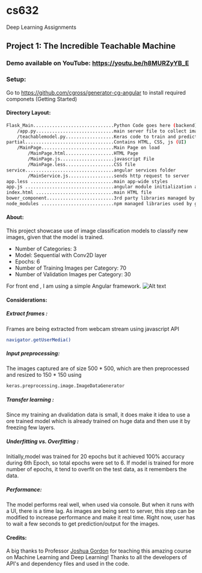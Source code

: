 # cs632
Deep Learning Assignments

## Project 1: The Incredible Teachable Machine

### Demo available on YouTube: https://youtu.be/h8MURZyYB_E

### Setup: 
Go to https://github.com/cgross/generator-cg-angular to install required componets (Getting Started)

#### Directory Layout:
```sh
Flask_Main..............................Python Code goes here (backend)
    /app.py.............................main server file to collect images and send/receive http requests
    /teachablemodel.py..................Keras code to train and predict
partial.................................Contains HTML, CSS, js (UI)
    /MainPage...........................Main Page on load
        /MainPage.html..................HTML Page
        /MainPage.js....................javascript File
        /MainPage.less..................CSS file
service.................................angular services folder
        /MainService.js.................sends http request to server
app.less ...............................main app-wide styles
app.js .................................angular module initialization and route setup
index.html .............................main HTML file
bower_component.........................3rd party libraries managed by bower
node_modules ...........................npm managed libraries used by grunt
```
#### About:
This project showcase use of image classification models to classify new images, given that the model is trained.
* Number of Categories: 3
* Model: Sequential with Conv2D layer
* Epochs: 6
* Number of Training Images per Category: 70
* Number of Validation Images per Category: 30

For front end , I am using a simple Angular framework. 
![Alt text](cs632_Final_Project_TeachableMachine/sh.PNG?raw=true "Title")


#### Considerations:

 ##### Extract frames : 
 Frames are being extracted from webcam stream using javascript API 
 

```sh
navigator.getUserMedia()
```

 ##### Input preprocessing: 
 The images captured are of size 500 * 500, which are then preprocessed and resized to 150 * 150 using 
 
```sh
keras.preprocessing.image.ImageDataGenerator
```

 ##### Transfer learning :
 Since my training an dvalidation data is small, it does make it idea to use a ore trained model which is already trained on huge data and then use it by freezing few layers.
 
 ##### Underfitting vs. Overfitting :
 Initially,model was trained for 20 epochs but it achieved 100% accuracy during 6th Epoch, so total epochs were set to 6. If model is trained for more number of epochs, it tend to overfit on the test data, as it remembers the data.
 
 ##### Performance:
 The model performs real well, when used via console. But when it runs with a UI, there is a time lag. As images are being sent to server, this step can be modified to increase performance and make it real time. Right now, user has to wait a few seconds to get prediction/output for the images.

#### Credits:
A big thanks to Professor [Joshua Gordon](https://github.com/random-forests) for teaching this amazing course on Machine Learning and Deep Learning!
Thanks to all the developers of API's and dependency files and used in the code.













